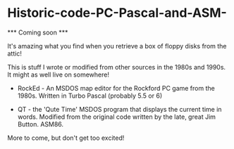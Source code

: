 # Historic-code-PC-Pascal-and-ASM-
*** Coming soon ***

It's amazing what you find when you retrieve a box of floppy disks from the attic!

This is stuff I wrote or modified from other sources in the 1980s and 1990s. It might as well live on somewhere!

* RockEd - An MSDOS map editor for the Rockford PC game from the 1980s. Written in Turbo Pascal (probably 5.5 or 6)

* QT - the 'Qute Time' MSDOS program that displays the current time in words. Modified from the original code written by the late, great Jim Button. ASM86.

More to come, but don't get too excited!
